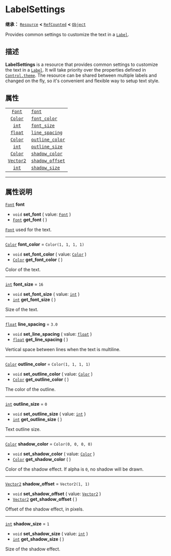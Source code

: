 <!-- ⚠ 请勿编辑本文件 ⚠ -->
<!-- 本文档使用脚本从 WeDot 引擎源码仓库生成。 -->
<!-- 生成脚本：https://github.com/WeDot-Engine/WeDot/tree/master/doc/tools/make_md.py； -->
<!-- 原文件：https://github.com/WeDot-Engine/WeDot/tree/master/doc/classes/LabelSettings.xml。 -->

<div id="_class_labelsettings"></div>

# LabelSettings

**继承：** [`Resource`](class_resource.md) **<** [`RefCounted`](class_refcounted.md) **<** [`Object`](class_object.md)

Provides common settings to customize the text in a [`Label`](class_label.md).

## 描述

**LabelSettings** is a resource that provides common settings to customize the text in a [`Label`](class_label.md). It will take priority over the properties defined in [`Control.theme`](class_control.md#class_control_property_theme). The resource can be shared between multiple labels and changed on the fly, so it's convenient and flexible way to setup text style.

## 属性

|||
|:-:|:--|
| [`Font`](class_font.md)       | [`font`](class_labelsettings.md#class_labelsettings_property_font)                   |                       |
| [`Color`](class_color.md)     | [`font_color`](class_labelsettings.md#class_labelsettings_property_font_color)       | ``Color(1, 1, 1, 1)`` |
| [`int`](class_int.md)         | [`font_size`](class_labelsettings.md#class_labelsettings_property_font_size)         | ``16``                |
| [`float`](class_float.md)     | [`line_spacing`](class_labelsettings.md#class_labelsettings_property_line_spacing)   | ``3.0``               |
| [`Color`](class_color.md)     | [`outline_color`](class_labelsettings.md#class_labelsettings_property_outline_color) | ``Color(1, 1, 1, 1)`` |
| [`int`](class_int.md)         | [`outline_size`](class_labelsettings.md#class_labelsettings_property_outline_size)   | ``0``                 |
| [`Color`](class_color.md)     | [`shadow_color`](class_labelsettings.md#class_labelsettings_property_shadow_color)   | ``Color(0, 0, 0, 0)`` |
| [`Vector2`](class_vector2.md) | [`shadow_offset`](class_labelsettings.md#class_labelsettings_property_shadow_offset) | ``Vector2(1, 1)``     |
| [`int`](class_int.md)         | [`shadow_size`](class_labelsettings.md#class_labelsettings_property_shadow_size)     | ``1``                 |

<!-- rst-class:: classref-section-separator -->

---

## 属性说明

<div id="_class_labelsettings_property_font"></div>

[`Font`](class_font.md) **font** <div id="class_labelsettings_property_font"></div>

- `void` **set_font** ( value: [`Font`](class_font.md) )
- [`Font`](class_font.md) **get_font** ( )

[`Font`](class_font.md) used for the text.

<!-- rst-class:: classref-item-separator -->

---

<div id="_class_labelsettings_property_font_color"></div>

[`Color`](class_color.md) **font_color** = ``Color(1, 1, 1, 1)`` <div id="class_labelsettings_property_font_color"></div>

- `void` **set_font_color** ( value: [`Color`](class_color.md) )
- [`Color`](class_color.md) **get_font_color** ( )

Color of the text.

<!-- rst-class:: classref-item-separator -->

---

<div id="_class_labelsettings_property_font_size"></div>

[`int`](class_int.md) **font_size** = ``16`` <div id="class_labelsettings_property_font_size"></div>

- `void` **set_font_size** ( value: [`int`](class_int.md) )
- [`int`](class_int.md) **get_font_size** ( )

Size of the text.

<!-- rst-class:: classref-item-separator -->

---

<div id="_class_labelsettings_property_line_spacing"></div>

[`float`](class_float.md) **line_spacing** = ``3.0`` <div id="class_labelsettings_property_line_spacing"></div>

- `void` **set_line_spacing** ( value: [`float`](class_float.md) )
- [`float`](class_float.md) **get_line_spacing** ( )

Vertical space between lines when the text is multiline.

<!-- rst-class:: classref-item-separator -->

---

<div id="_class_labelsettings_property_outline_color"></div>

[`Color`](class_color.md) **outline_color** = ``Color(1, 1, 1, 1)`` <div id="class_labelsettings_property_outline_color"></div>

- `void` **set_outline_color** ( value: [`Color`](class_color.md) )
- [`Color`](class_color.md) **get_outline_color** ( )

The color of the outline.

<!-- rst-class:: classref-item-separator -->

---

<div id="_class_labelsettings_property_outline_size"></div>

[`int`](class_int.md) **outline_size** = ``0`` <div id="class_labelsettings_property_outline_size"></div>

- `void` **set_outline_size** ( value: [`int`](class_int.md) )
- [`int`](class_int.md) **get_outline_size** ( )

Text outline size.

<!-- rst-class:: classref-item-separator -->

---

<div id="_class_labelsettings_property_shadow_color"></div>

[`Color`](class_color.md) **shadow_color** = ``Color(0, 0, 0, 0)`` <div id="class_labelsettings_property_shadow_color"></div>

- `void` **set_shadow_color** ( value: [`Color`](class_color.md) )
- [`Color`](class_color.md) **get_shadow_color** ( )

Color of the shadow effect. If alpha is `0`, no shadow will be drawn.

<!-- rst-class:: classref-item-separator -->

---

<div id="_class_labelsettings_property_shadow_offset"></div>

[`Vector2`](class_vector2.md) **shadow_offset** = ``Vector2(1, 1)`` <div id="class_labelsettings_property_shadow_offset"></div>

- `void` **set_shadow_offset** ( value: [`Vector2`](class_vector2.md) )
- [`Vector2`](class_vector2.md) **get_shadow_offset** ( )

Offset of the shadow effect, in pixels.

<!-- rst-class:: classref-item-separator -->

---

<div id="_class_labelsettings_property_shadow_size"></div>

[`int`](class_int.md) **shadow_size** = ``1`` <div id="class_labelsettings_property_shadow_size"></div>

- `void` **set_shadow_size** ( value: [`int`](class_int.md) )
- [`int`](class_int.md) **get_shadow_size** ( )

Size of the shadow effect.

[^virtual]: 本方法通常需要用户覆盖才能生效。
[^const]: 本方法无副作用，不会修改该实例的任何成员变量。
[^vararg]: 本方法除了能接受在此处描述的参数外，还能够继续接受任意数量的参数。
[^constructor]: 本方法用于构造某个类型。
[^static]: 调用本方法无需实例，可直接使用类名进行调用。
[^operator]: 本方法描述的是使用本类型作为左操作数的有效运算符。
[^bitfield]: 这个值是由下列位标志构成位掩码的整数。
[^void]: 无返回值。
